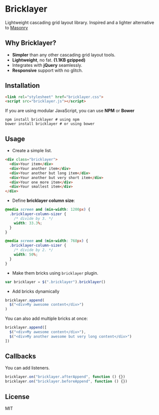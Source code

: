 # Bricklayer

Lightweight cascading grid layout library. Inspired and a lighter alternative to [Masonry](http://masonry.desandro.com/)

## Why Bricklayer?

 - **Simpler** than any other cascading grid layout tools.
 - **Lightweight**, no fat. **(1.1KB gzipped)**
 - Integrates with **jQuery** seamlessly.
 - **Responsive** support with no glitch.

## Installation

```html
<link rel="stylesheet" href="bricklayer.css">
<script src="bricklayer.js"></script>
```

If you are using modular JavaScript, you can use **NPM** or **Bower**
```
npm install bricklayer # using npm
bower install bricklayer # or using bower
```

## Usage

- Create a simple list.

```html
<div class="bricklayer">
  <div>Your item</div>
  <div>Your another item</div>
  <div>Your another but long item</div>
  <div>Your another but very short item</div>
  <div>Your one more item</div>
  <div>Your smallest item</div>
</div>
```

- Define **bricklayer column size**:

```css
@media screen and (min-width: 1200px) {
  .bricklayer-column-sizer {
    /* divide by 3. */
    width: 33.3%;
  }
}

@media screen and (min-width: 768px) {
  .bricklayer-column-sizer {
    /* divide by 2. */
    width: 50%;
  }
}
```

- Make them bricks using `bricklayer` plugin.

```js
var bricklayer = $(".bricklayer").bricklayer()
```

- Add bricks dynamically

```js
bricklayer.append(
  $("<div>My awesome content</div>")
)
```

You can also add multiple bricks at once:

```js
bricklayer.append([
  $("<div>My awesome content</div>"),
  $("<div>My another awesome but very long content</div>")
])
```

## Callbacks

You can add listeners.

```js
bricklayer.on("bricklayer.afterAppend", function () {})
bricklayer.on("bricklayer.beforeAppend", function () {})
```

## License

MIT
